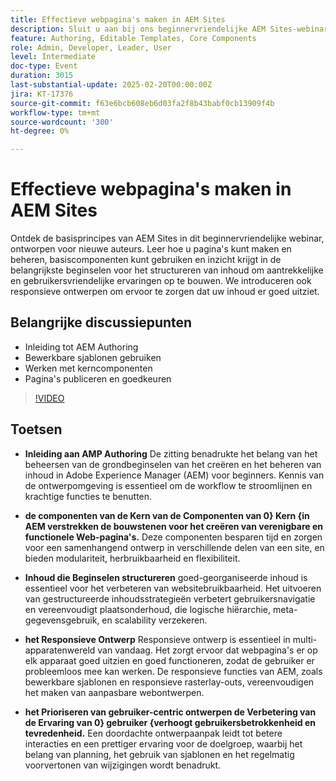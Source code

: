 ```yaml
---
title: Effectieve webpagina's maken in AEM Sites
description: Sluit u aan bij ons beginnervriendelijke AEM Sites-webinar om te leren hoe u pagina's kunt maken, basiscomponenten, inhoud structureren en responsief ontwerpen, met belangrijke punten bij het ontwerpen van AEM, bewerkbare sjablonen, kerncomponenten en het publiceren van pagina's.
feature: Authoring, Editable Templates, Core Components
role: Admin, Developer, Leader, User
level: Intermediate
doc-type: Event
duration: 3015
last-substantial-update: 2025-02-20T00:00:00Z
jira: KT-17376
source-git-commit: f63e6bcb608eb6d03fa2f8b43babf0cb13909f4b
workflow-type: tm+mt
source-wordcount: '300'
ht-degree: 0%

---
```



# Effectieve webpagina&#39;s maken in AEM Sites

Ontdek de basisprincipes van AEM Sites in dit beginnervriendelijke webinar, ontworpen voor nieuwe auteurs. Leer hoe u pagina&#39;s kunt maken en beheren, basiscomponenten kunt gebruiken en inzicht krijgt in de belangrijkste beginselen voor het structureren van inhoud om aantrekkelijke en gebruikersvriendelijke ervaringen op te bouwen. We introduceren ook responsieve ontwerpen om ervoor te zorgen dat uw inhoud er goed uitziet.

## Belangrijke discussiepunten

* Inleiding tot AEM Authoring
* Bewerkbare sjablonen gebruiken
* Werken met kerncomponenten
* Pagina&#39;s publiceren en goedkeuren

>[!VIDEO](https://video.tv.adobe.com/v/3444455/?learn=on&enablevpops)

## Toetsen

* **Inleiding aan AMP Authoring** De zitting benadrukte het belang van het beheersen van de grondbeginselen van het creëren en het beheren van inhoud in Adobe Experience Manager (AEM) voor beginners. Kennis van de ontwerpomgeving is essentieel om de workflow te stroomlijnen en krachtige functies te benutten.

* **de componenten van de Kern van de Componenten van 0&rbrace; Kern &lbrace;in AEM verstrekken de bouwstenen voor het creëren van verenigbare en functionele Web-pagina&#39;s.** Deze componenten besparen tijd en zorgen voor een samenhangend ontwerp in verschillende delen van een site, en bieden modulariteit, herbruikbaarheid en flexibiliteit.

* **Inhoud die Beginselen structureren** goed-georganiseerde inhoud is essentieel voor het verbeteren van websitebruikbaarheid. Het uitvoeren van gestructureerde inhoudsstrategieën verbetert gebruikersnavigatie en vereenvoudigt plaatsonderhoud, die logische hiërarchie, meta-gegevensgebruik, en scalability verzekeren.

* **het Responsieve Ontwerp** Responsieve ontwerp is essentieel in multi-apparatenwereld van vandaag. Het zorgt ervoor dat webpagina&#39;s er op elk apparaat goed uitzien en goed functioneren, zodat de gebruiker er probleemloos mee kan werken. De responsieve functies van AEM, zoals bewerkbare sjablonen en responsieve rasterlay-outs, vereenvoudigen het maken van aanpasbare webontwerpen.

* **het Prioriseren van gebruiker-centric ontwerpen de Verbetering van de Ervaring van 0&rbrace; gebruiker &lbrace;verhoogt gebruikersbetrokkenheid en tevredenheid.** Een doordachte ontwerpaanpak leidt tot betere interacties en een prettiger ervaring voor de doelgroep, waarbij het belang van planning, het gebruik van sjablonen en het regelmatig voorvertonen van wijzigingen wordt benadrukt.